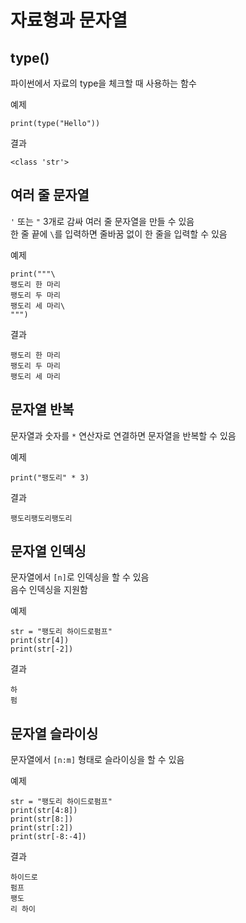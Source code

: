 # 자료형과 문자열

## type()

파이썬에서 자료의 type을 체크할 때 사용하는 함수

예제
```
print(type("Hello"))
```

결과
```
<class 'str'>
```

## 여러 줄 문자열

`'` 또는 `"` 3개로 감싸 여러 줄 문자열을 만들 수 있음  
한 줄 끝에 `\`를 입력하면 줄바꿈 없이 한 줄을 입력할 수 있음

예제
```
print("""\
팽도리 한 마리
팽도리 두 마리
팽도리 세 마리\
""")
```

결과
```
팽도리 한 마리
팽도리 두 마리
팽도리 세 마리
```

## 문자열 반복

문자열과 숫자를 `*` 연산자로 연결하면 문자열을 반복할 수 있음

예제
```
print("팽도리" * 3)
```

결과
```
팽도리팽도리팽도리
```

## 문자열 인덱싱

문자열에서 `[n]`로 인덱싱을 할 수 있음  
음수 인덱싱을 지원함

예제
```
str = "팽도리 하이드로펌프"
print(str[4])
print(str[-2])
```

결과
```
하
펌
```

## 문자열 슬라이싱

문자열에서 `[n:m]` 형태로 슬라이싱을 할 수 있음

예제
```
str = "팽도리 하이드로펌프"
print(str[4:8])
print(str[8:])
print(str[:2])
print(str[-8:-4])
```

결과
```
하이드로
펌프
팽도
리 하이
```